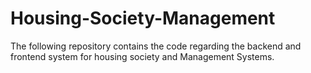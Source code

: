 # Housing-Society-Management
The following repository contains the code regarding the backend and frontend system for housing society and Management Systems. 
